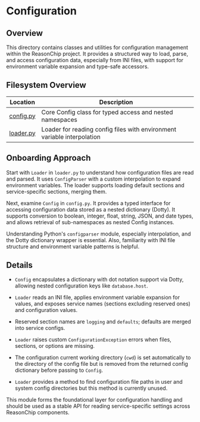 # Configuration

## Overview

This directory contains classes and utilities for configuration
management within the ReasonChip project. It provides a structured way
to load, parse, and access configuration data, especially from INI
files, with support for environment variable expansion and type-safe
accessors.

## Filesystem Overview

| Location               | Description                             |
|------------------------|-------------------------------------|
| [config.py](./config.py)   | Core Config class for typed access and nested namespaces  |
| [loader.py](./loader.py)   | Loader for reading config files with environment variable interpolation |

## Onboarding Approach

Start with `Loader` in `loader.py` to understand how configuration
files are read and parsed. It uses `ConfigParser` with a custom
interpolation to expand environment variables. The loader supports
loading default sections and service-specific sections, merging them.

Next, examine `Config` in `config.py`. It provides a typed interface
for accessing configuration data stored as a nested dictionary
(Dotty). It supports conversion to boolean, integer, float, string,
JSON, and date types, and allows retrieval of sub-namespaces as
nested Config instances.

Understanding Python's `configparser` module, especially interpolation,
and the Dotty dictionary wrapper is essential. Also, familiarity with
INI file structure and environment variable patterns is helpful.

## Details

- `Config` encapsulates a dictionary with dot notation support via
  Dotty, allowing nested configuration keys like `database.host`.

- `Loader` reads an INI file, applies environment variable expansion
  for values, and exposes service names (sections excluding reserved
  ones) and configuration values.

- Reserved section names are `logging` and `defaults`; defaults are
  merged into service configs.

- `Loader` raises custom `ConfigurationException` errors when files,
  sections, or options are missing.

- The configuration current working directory (`cwd`) is set
  automatically to the directory of the config file but is removed
  from the returned config dictionary before passing to `Config`.

- `Loader` provides a method to find configuration file paths in
  user and system config directories but this method is currently
  unused.

This module forms the foundational layer for configuration handling
and should be used as a stable API for reading service-specific
settings across ReasonChip components.
